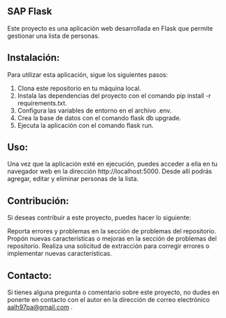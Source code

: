 ## SAP Flask
Este proyecto es una aplicación web desarrollada en Flask que permite gestionar una lista de personas.

## Instalación:
Para utilizar esta aplicación, sigue los siguientes pasos:

1. Clona este repositorio en tu máquina local.
2. Instala las dependencias del proyecto con el comando pip install -r requirements.txt.
3. Configura las variables de entorno en el archivo .env.
4. Crea la base de datos con el comando flask db upgrade.
5. Ejecuta la aplicación con el comando flask run.

## Uso: 
Una vez que la aplicación esté en ejecución, puedes acceder a ella en tu navegador web en la dirección http://localhost:5000. Desde allí podrás agregar, editar y eliminar personas de la lista.

## Contribución:
Si deseas contribuir a este proyecto, puedes hacer lo siguiente:

Reporta errores y problemas en la sección de problemas del repositorio.
Propón nuevas características o mejoras en la sección de problemas del repositorio.
Realiza una solicitud de extracción para corregir errores o implementar nuevas características.
## Contacto: 
Si tienes alguna pregunta o comentario sobre este proyecto, no dudes en ponerte en contacto con el autor en la dirección de correo electrónico aalh97pa@gmail.com
.